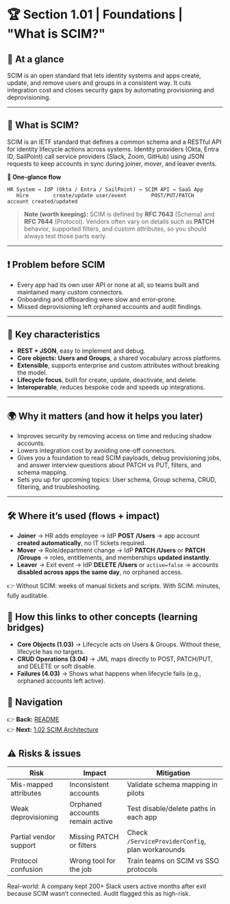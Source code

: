 # 🏆 Section 1.01 | Foundations | **"What is SCIM?"**

## 📌 At a glance  
SCIM is an open standard that lets identity systems and apps create, update, and remove users and groups in a consistent way. It cuts integration cost and closes security gaps by automating provisioning and deprovisioning.

---

## 📖 What is SCIM?  
SCIM is an IETF standard that defines a common schema and a RESTful API for identity lifecycle actions across systems. Identity providers (Okta, Entra ID, SailPoint) call service providers (Slack, Zoom, GitHub) using JSON requests to keep accounts in sync during joiner, mover, and leaver events.

**🔄 One-glance flow**
```text
HR System → IdP (Okta / Entra / SailPoint) → SCIM API → SaaS App
   Hire        create/update user/event        POST/PUT/PATCH      account created/updated
```

> **Note (worth keeping):** SCIM is defined by **RFC 7643** (Schema) and **RFC 7644** (Protocol). Vendors often vary on details such as **PATCH** behavior, supported filters, and custom attributes, so you should always test those parts early.

---

## ❗ Problem before SCIM  
- Every app had its own user API or none at all, so teams built and maintained many custom connectors.  
- Onboarding and offboarding were slow and error-prone.  
- Missed deprovisioning left orphaned accounts and audit findings.

---

## 🔑 Key characteristics  
- **REST + JSON**, easy to implement and debug.  
- **Core objects: Users and Groups**, a shared vocabulary across platforms.  
- **Extensible**, supports enterprise and custom attributes without breaking the model.  
- **Lifecycle focus**, built for create, update, deactivate, and delete.  
- **Interoperable**, reduces bespoke code and speeds up integrations.

---

## 🌍 Why it matters (and how it helps you later)  
- Improves security by removing access on time and reducing shadow accounts.  
- Lowers integration cost by avoiding one-off connectors.  
- Gives you a foundation to read SCIM payloads, debug provisioning jobs, and answer interview questions about PATCH vs PUT, filters, and schema mapping.  
- Sets you up for upcoming topics: User schema, Group schema, CRUD, filtering, and troubleshooting.

---


## 🛠️ Where it’s used (flows + impact)
- **Joiner** → HR adds employee → IdP **POST /Users** → app account **created automatically**, no IT tickets required.
- **Mover** → Role/department change → IdP **PATCH /Users** or **PATCH /Groups** → roles, entitlements, and memberships **updated instantly**.
- **Leaver** → Exit event → IdP **DELETE /Users** or `active=false` → accounts **disabled across apps the same day**, no orphaned access.

👉 Without SCIM: weeks of manual tickets and scripts. With SCIM: minutes, fully auditable.

## 🔗 How this links to other concepts (learning bridges)
- **Core Objects (1.03)** → Lifecycle acts on Users & Groups. Without these, lifecycle has no targets.
- **CRUD Operations (3.04)** → JML maps directly to POST, PATCH/PUT, and DELETE or soft disable.
- **Failures (4.03)** → Shows what happens when lifecycle fails (e.g., orphaned accounts left active).
## 🔗 Navigation  
👉 **Back:** [README](../1-foundations/README.md)  
👉 **Next:** [1.02 SCIM Architecture](../1-foundations/1.02-scim-architecture.md)  


## ⚠️ Risks & issues
| Risk | Impact | Mitigation |
|------|--------|------------|
| Mis-mapped attributes | Inconsistent accounts | Validate schema mapping in pilots |
| Weak deprovisioning | Orphaned accounts remain active | Test disable/delete paths in each app |
| Partial vendor support | Missing PATCH or filters | Check `/ServiceProviderConfig`, plan workarounds |
| Protocol confusion | Wrong tool for the job | Train teams on SCIM vs SSO protocols |

Real-world: A company kept 200+ Slack users active months after exit because SCIM wasn’t connected. Audit flagged this as high-risk.
